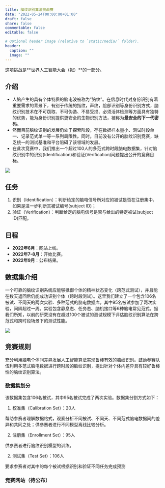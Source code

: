 ```yaml
---
title: 脑纹识别算法挑战赛
date: "2022-05-24T00:00:00+01:00"
draft: false
share: false
commentable: false
editable: false

# Optional header image (relative to `static/media/` folder).
header:
  caption: ""
  image: ""
---
```


这项挑战是**世界人工智能大会（拟）**的一部分。

## **介绍**

- 人脑产生的具有个体特质的脑电波被称为“脑纹”。在信息时代对身份识别有着重要需求的背景下，有别于传统的指纹，声纹，脸部识别等身份识别方式，脑纹识别技术在不可窃取、不可伪造、不易受损、必须活体检测等方面具有独特的优势，能为身份识别提供更安全的生物识别方法，被称为**最安全的下一代密码**。
- 然而目前脑纹识别的发展仍处于探索阶段，存在数据样本量小、测试时段单一、记录范式单一等一系列局限性。同时，目前没有公开的脑纹识别竞赛，缺乏统一的测试基准和平台阻碍了该领域的发展。
- 在此次竞赛中，我们推出一个超过100人的多范式跨时段脑电数据集，针对脑纹识别中的识别(Identification)和验证(Verification)问题提出公开的竞赛目标。

![](/media/competition.png)

## **任务**

1. 识别（Identification）：判断给定的脑电信号所对应的被试是否在注册集中，如果是进一步判断其被试编号(subject ID)；
2. 验证（Verification）：判断给定的脑电信号是否与给出的特定被试(subject ID)匹配。

## **日程**
- **2022年6月**：网站上线。
- **2022年7-8月**：开始比赛。
- **2022年9月**：公布结果。

## **数据集介绍**
一个可靠的脑纹识别系统应能够抵御个体的精神状态变化（跨范式测试），并且能在数天返回后仍能成功识别个体（跨时段测试）。这里我们建立了一个包含106名被试、不同天的两次实验、多种范式的脑电数据库。其中95名被试参加了两次实验，间隔超过一周。实验包含静息态、任务态、脑机接口等6种脑电常见范式。据我们所知，以前的研究没有在超过100个被试的测试规模下评估脑纹识别算法在跨范式和跨时段场景下的测试性能。

![](/media/M3CV.png)

## **竞赛规则**

充分利用脑电个体间差异发展人工智能算法实现鲁棒有效的脑纹识别。鼓励参赛队伍利用多范式脑电数据进行跨时段的脑纹识别，提出针对个体内差异具有较好鲁棒性的脑纹识别算法。

### **数据集划分**

该数据集包含106名被试，其中95名被试完成了两次实验。数据集分割方式如下：

1. 校准集（Calibration Set）：20人

帮助参赛者理解数据格式，观察分析不同被试、不同天、不同范式脑电数据间的差异和共同之处；供参赛者进行不同模型离线比较分析。


2. 注册集（Enrollment Set）：95人

供参赛者进行脑纹识别模型的训练。

2. 测试集（Test Set）：106人

要求参赛者对其中的每个被试根据识别和验证不同任务完成预测


### **竞赛网站（待公布）**